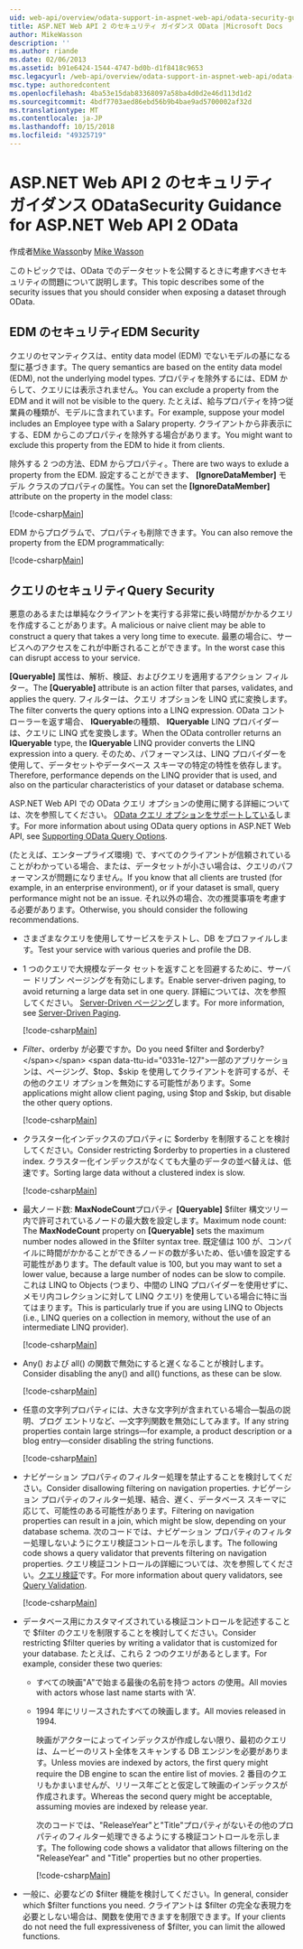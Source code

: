 ```yaml
---
uid: web-api/overview/odata-support-in-aspnet-web-api/odata-security-guidance
title: ASP.NET Web API 2 のセキュリティ ガイダンス OData |Microsoft Docs
author: MikeWasson
description: ''
ms.author: riande
ms.date: 02/06/2013
ms.assetid: b91e6424-1544-4747-bd0b-d1f8418c9653
msc.legacyurl: /web-api/overview/odata-support-in-aspnet-web-api/odata-security-guidance
msc.type: authoredcontent
ms.openlocfilehash: 4ba53e15dab83368097a58ba4d0d2e46d113d1d2
ms.sourcegitcommit: 4bdf7703aed86ebd56b9b4bae9ad5700002af32d
ms.translationtype: MT
ms.contentlocale: ja-JP
ms.lasthandoff: 10/15/2018
ms.locfileid: "49325719"
---
```

<a name="security-guidance-for-aspnet-web-api-2-odata"></a><span data-ttu-id="0331e-102">ASP.NET Web API 2 のセキュリティ ガイダンス OData</span><span class="sxs-lookup"><span data-stu-id="0331e-102">Security Guidance for ASP.NET Web API 2 OData</span></span>
====================
<span data-ttu-id="0331e-103">作成者[Mike Wasson](https://github.com/MikeWasson)</span><span class="sxs-lookup"><span data-stu-id="0331e-103">by [Mike Wasson](https://github.com/MikeWasson)</span></span>

<span data-ttu-id="0331e-104">このトピックでは、OData でのデータセットを公開するときに考慮すべきセキュリティの問題について説明します。</span><span class="sxs-lookup"><span data-stu-id="0331e-104">This topic describes some of the security issues that you should consider when exposing a dataset through OData.</span></span>

## <a name="edm-security"></a><span data-ttu-id="0331e-105">EDM のセキュリティ</span><span class="sxs-lookup"><span data-stu-id="0331e-105">EDM Security</span></span>

<span data-ttu-id="0331e-106">クエリのセマンティクスは、entity data model (EDM) でないモデルの基になる型に基づきます。</span><span class="sxs-lookup"><span data-stu-id="0331e-106">The query semantics are based on the entity data model (EDM), not the underlying model types.</span></span> <span data-ttu-id="0331e-107">プロパティを除外するには、EDM からして、クエリには表示されません。</span><span class="sxs-lookup"><span data-stu-id="0331e-107">You can exclude a property from the EDM and it will not be visible to the query.</span></span> <span data-ttu-id="0331e-108">たとえば、給与プロパティを持つ従業員の種類が、モデルに含まれています。</span><span class="sxs-lookup"><span data-stu-id="0331e-108">For example, suppose your model includes an Employee type with a Salary property.</span></span> <span data-ttu-id="0331e-109">クライアントから非表示にする、EDM からこのプロパティを除外する場合があります。</span><span class="sxs-lookup"><span data-stu-id="0331e-109">You might want to exclude this property from the EDM to hide it from clients.</span></span>

<span data-ttu-id="0331e-110">除外する 2 つの方法、EDM からプロパティ。</span><span class="sxs-lookup"><span data-stu-id="0331e-110">There are two ways to exlude a property from the EDM.</span></span> <span data-ttu-id="0331e-111">設定することができます、 **[IgnoreDataMember]** モデル クラスのプロパティの属性。</span><span class="sxs-lookup"><span data-stu-id="0331e-111">You can set the **[IgnoreDataMember]** attribute on the property in the model class:</span></span>

[!code-csharp[Main](odata-security-guidance/samples/sample1.cs)]

<span data-ttu-id="0331e-112">EDM からプログラムで、プロパティも削除できます。</span><span class="sxs-lookup"><span data-stu-id="0331e-112">You can also remove the property from the EDM programmatically:</span></span>

[!code-csharp[Main](odata-security-guidance/samples/sample2.cs)]

## <a name="query-security"></a><span data-ttu-id="0331e-113">クエリのセキュリティ</span><span class="sxs-lookup"><span data-stu-id="0331e-113">Query Security</span></span>

<span data-ttu-id="0331e-114">悪意のあるまたは単純なクライアントを実行する非常に長い時間がかかるクエリを作成することがあります。</span><span class="sxs-lookup"><span data-stu-id="0331e-114">A malicious or naive client may be able to construct a query that takes a very long time to execute.</span></span> <span data-ttu-id="0331e-115">最悪の場合に、サービスへのアクセスをこれが中断されることができます。</span><span class="sxs-lookup"><span data-stu-id="0331e-115">In the worst case this can disrupt access to your service.</span></span>

<span data-ttu-id="0331e-116">**[Queryable]** 属性は、解析、検証、およびクエリを適用するアクション フィルター。</span><span class="sxs-lookup"><span data-stu-id="0331e-116">The **[Queryable]** attribute is an action filter that parses, validates, and applies the query.</span></span> <span data-ttu-id="0331e-117">フィルターは、クエリ オプションを LINQ 式に変換します。</span><span class="sxs-lookup"><span data-stu-id="0331e-117">The filter converts the query options into a LINQ expression.</span></span> <span data-ttu-id="0331e-118">OData コント ローラーを返す場合、 **IQueryable**の種類、 **IQueryable** LINQ プロバイダーは、クエリに LINQ 式を変換します。</span><span class="sxs-lookup"><span data-stu-id="0331e-118">When the OData controller returns an **IQueryable** type, the **IQueryable** LINQ provider converts the LINQ expression into a query.</span></span> <span data-ttu-id="0331e-119">そのため、パフォーマンスは、LINQ プロバイダーを使用して、データセットやデータベース スキーマの特定の特性を依存します。</span><span class="sxs-lookup"><span data-stu-id="0331e-119">Therefore, performance depends on the LINQ provider that is used, and also on the particular characteristics of your dataset or database schema.</span></span>

<span data-ttu-id="0331e-120">ASP.NET Web API での OData クエリ オプションの使用に関する詳細については、次を参照してください。 [OData クエリ オプションをサポートしている](supporting-odata-query-options.md)します。</span><span class="sxs-lookup"><span data-stu-id="0331e-120">For more information about using OData query options in ASP.NET Web API, see [Supporting OData Query Options](supporting-odata-query-options.md).</span></span>

<span data-ttu-id="0331e-121">(たとえば、エンタープライズ環境) で、すべてのクライアントが信頼されていることがわかっている場合、または、データセットが小さい場合は、クエリのパフォーマンスが問題になりません。</span><span class="sxs-lookup"><span data-stu-id="0331e-121">If you know that all clients are trusted (for example, in an enterprise environment), or if your dataset is small, query performance might not be an issue.</span></span> <span data-ttu-id="0331e-122">それ以外の場合、次の推奨事項を考慮する必要があります。</span><span class="sxs-lookup"><span data-stu-id="0331e-122">Otherwise, you should consider the following recommendations.</span></span>

- <span data-ttu-id="0331e-123">さまざまなクエリを使用してサービスをテストし、DB をプロファイルします。</span><span class="sxs-lookup"><span data-stu-id="0331e-123">Test your service with various queries and profile the DB.</span></span>
- <span data-ttu-id="0331e-124">1 つのクエリで大規模なデータ セットを返すことを回避するために、サーバー ドリブン ページングを有効にします。</span><span class="sxs-lookup"><span data-stu-id="0331e-124">Enable server-driven paging, to avoid returning a large data set in one query.</span></span> <span data-ttu-id="0331e-125">詳細については、次を参照してください。 [Server-Driven ページング](supporting-odata-query-options.md#server-paging)します。</span><span class="sxs-lookup"><span data-stu-id="0331e-125">For more information, see [Server-Driven Paging](supporting-odata-query-options.md#server-paging).</span></span> 

    [!code-csharp[Main](odata-security-guidance/samples/sample3.cs)]
- <span data-ttu-id="0331e-126">$Filter、$orderby が必要ですか。</span><span class="sxs-lookup"><span data-stu-id="0331e-126">Do you need $filter and $orderby?</span></span> <span data-ttu-id="0331e-127">一部のアプリケーションは、ページング、$top、$skip を使用してクライアントを許可するが、その他のクエリ オプションを無効にする可能性があります。</span><span class="sxs-lookup"><span data-stu-id="0331e-127">Some applications might allow client paging, using $top and $skip, but disable the other query options.</span></span> 

    [!code-csharp[Main](odata-security-guidance/samples/sample4.cs)]
- <span data-ttu-id="0331e-128">クラスター化インデックスのプロパティに $orderby を制限することを検討してください。</span><span class="sxs-lookup"><span data-stu-id="0331e-128">Consider restricting $orderby to properties in a clustered index.</span></span> <span data-ttu-id="0331e-129">クラスター化インデックスがなくても大量のデータの並べ替えは、低速です。</span><span class="sxs-lookup"><span data-stu-id="0331e-129">Sorting large data without a clustered index is slow.</span></span> 

    [!code-csharp[Main](odata-security-guidance/samples/sample5.cs)]
- <span data-ttu-id="0331e-130">最大ノード数: **MaxNodeCount**プロパティ **[Queryable]** $filter 構文ツリー内で許可されているノードの最大数を設定します。</span><span class="sxs-lookup"><span data-stu-id="0331e-130">Maximum node count: The **MaxNodeCount** property on **[Queryable]** sets the maximum number nodes allowed in the $filter syntax tree.</span></span> <span data-ttu-id="0331e-131">既定値は 100 が、コンパイルに時間がかかることができるノードの数が多いため、低い値を設定する可能性があります。</span><span class="sxs-lookup"><span data-stu-id="0331e-131">The default value is 100, but you may want to set a lower value, because a large number of nodes can be slow to compile.</span></span> <span data-ttu-id="0331e-132">これは LINQ to Objects (つまり、中間の LINQ プロバイダーを使用せずに、メモリ内コレクションに対して LINQ クエリ) を使用している場合に特に当てはまります。</span><span class="sxs-lookup"><span data-stu-id="0331e-132">This is particularly true if you are using LINQ to Objects (i.e., LINQ queries on a collection in memory, without the use of an intermediate LINQ provider).</span></span> 

    [!code-csharp[Main](odata-security-guidance/samples/sample6.cs)]
- <span data-ttu-id="0331e-133">Any() および all() の関数で無効にすると遅くなることが検討します。</span><span class="sxs-lookup"><span data-stu-id="0331e-133">Consider disabling the any() and all() functions, as these can be slow.</span></span> 

    [!code-csharp[Main](odata-security-guidance/samples/sample7.cs)]
- <span data-ttu-id="0331e-134">任意の文字列プロパティには、大きな文字列が含まれている場合&#8212;製品の説明、ブログ エントリなど、&#8212;文字列関数を無効にしてみます。</span><span class="sxs-lookup"><span data-stu-id="0331e-134">If any string properties contain large strings&#8212;for example, a product description or a blog entry&#8212;consider disabling the string functions.</span></span> 

    [!code-csharp[Main](odata-security-guidance/samples/sample8.cs)]
- <span data-ttu-id="0331e-135">ナビゲーション プロパティのフィルター処理を禁止することを検討してください。</span><span class="sxs-lookup"><span data-stu-id="0331e-135">Consider disallowing filtering on navigation properties.</span></span> <span data-ttu-id="0331e-136">ナビゲーション プロパティのフィルター処理、結合、遅く、データベース スキーマに応じて、可能性のある可能性があります。</span><span class="sxs-lookup"><span data-stu-id="0331e-136">Filtering on navigation properties can result in a join, which might be slow, depending on your database schema.</span></span> <span data-ttu-id="0331e-137">次のコードでは、ナビゲーション プロパティのフィルター処理しないようにクエリ検証コントロールを示します。</span><span class="sxs-lookup"><span data-stu-id="0331e-137">The following code shows a query validator that prevents filtering on navigation properties.</span></span> <span data-ttu-id="0331e-138">クエリ検証コントロールの詳細については、次を参照してください。[クエリ検証](supporting-odata-query-options.md#query-validation)です。</span><span class="sxs-lookup"><span data-stu-id="0331e-138">For more information about query validators, see [Query Validation](supporting-odata-query-options.md#query-validation).</span></span> 

    [!code-csharp[Main](odata-security-guidance/samples/sample9.cs)]
- <span data-ttu-id="0331e-139">データベース用にカスタマイズされている検証コントロールを記述することで $filter のクエリを制限することを検討してください。</span><span class="sxs-lookup"><span data-stu-id="0331e-139">Consider restricting $filter queries by writing a validator that is customized for your database.</span></span> <span data-ttu-id="0331e-140">たとえば、これら 2 つのクエリがあるとします。</span><span class="sxs-lookup"><span data-stu-id="0331e-140">For example, consider these two queries:</span></span> 

  - <span data-ttu-id="0331e-141">すべての映画"A"で始まる最後の名前を持つ actors の使用。</span><span class="sxs-lookup"><span data-stu-id="0331e-141">All movies with actors whose last name starts with ‘A'.</span></span>
  - <span data-ttu-id="0331e-142">1994 年にリリースされたすべての映画します。</span><span class="sxs-lookup"><span data-stu-id="0331e-142">All movies released in 1994.</span></span>

    <span data-ttu-id="0331e-143">映画がアクターによってインデックスが作成しない限り、最初のクエリは、ムービーのリスト全体をスキャンする DB エンジンを必要があります。</span><span class="sxs-lookup"><span data-stu-id="0331e-143">Unless movies are indexed by actors, the first query might require the DB engine to scan the entire list of movies.</span></span> <span data-ttu-id="0331e-144">2 番目のクエリもかまいませんが、リリース年ごとと仮定して映画のインデックスが作成されます。</span><span class="sxs-lookup"><span data-stu-id="0331e-144">Whereas the second query might be acceptable, assuming movies are indexed by release year.</span></span>

    <span data-ttu-id="0331e-145">次のコードでは、"ReleaseYear"と"Title"プロパティがないその他のプロパティのフィルター処理できるようにする検証コントロールを示します。</span><span class="sxs-lookup"><span data-stu-id="0331e-145">The following code shows a validator that allows filtering on the "ReleaseYear" and "Title" properties but no other properties.</span></span>

    [!code-csharp[Main](odata-security-guidance/samples/sample10.cs)]
- <span data-ttu-id="0331e-146">一般に、必要などの $filter 機能を検討してください。</span><span class="sxs-lookup"><span data-stu-id="0331e-146">In general, consider which $filter functions you need.</span></span> <span data-ttu-id="0331e-147">クライアントは $filter の完全な表現力を必要としない場合は、関数を使用できますを制限できます。</span><span class="sxs-lookup"><span data-stu-id="0331e-147">If your clients do not need the full expressiveness of $filter, you can limit the allowed functions.</span></span>
